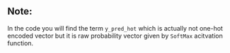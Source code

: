 ## Note:
In the code you will find the term `y_pred_hot` which is actually not one-hot encoded vector but it is raw probability vector 
given by `SoftMax` acitvation function.
